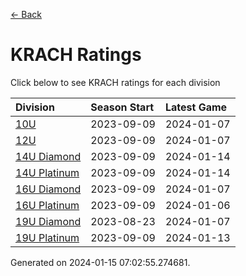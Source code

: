 [<- Back](../readme.md)
# KRACH Ratings
Click below to see KRACH ratings for each division

| Division | Season Start | Latest Game |
| :-- | :-- | :-- |
| [10U](10U-ratings.md) | 2023-09-09 | 2024-01-07 |
| [12U](12U-ratings.md) | 2023-09-09 | 2024-01-07 |
| [14U Diamond](14U-Diamond-ratings.md) | 2023-09-09 | 2024-01-14 |
| [14U Platinum](14U-Platinum-ratings.md) | 2023-09-09 | 2024-01-14 |
| [16U Diamond](16U-Diamond-ratings.md) | 2023-09-09 | 2024-01-07 |
| [16U Platinum](16U-Platinum-ratings.md) | 2023-09-09 | 2024-01-06 |
| [19U Diamond](19U-Diamond-ratings.md) | 2023-08-23 | 2024-01-07 |
| [19U Platinum](19U-Platinum-ratings.md) | 2023-09-09 | 2024-01-13 |

Generated on 2024-01-15 07:02:55.274681.
